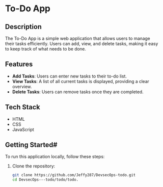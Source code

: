 # To-Do App

## Description

The To-Do App is a simple web application that allows users to manage their tasks efficiently. Users can add, view, and delete tasks, making it easy to keep track of what needs to be done.

## Features

- **Add Tasks**: Users can enter new tasks to their to-do list.
- **View Tasks**: A list of all current tasks is displayed, providing a clear overview.
- **Delete Tasks**: Users can remove tasks once they are completed.

## Tech Stack

- HTML
- CSS
- JavaScript

## Getting Started#

To run this application locally, follow these steps:

1. Clone the repository:
   ```bash
   git clone https://github.com/Jeffy287/DevsecOps-todo.git
   cd DevsecOps---todo/todo/todo.